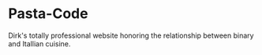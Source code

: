 Pasta-Code
==========

Dirk's totally professional website honoring the relationship between binary and Itallian cuisine.
